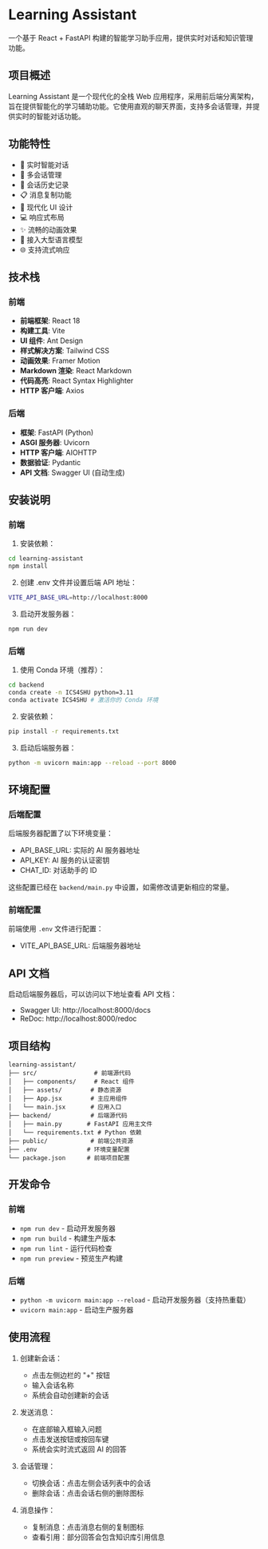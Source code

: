 # Learning Assistant

一个基于 React + FastAPI 构建的智能学习助手应用，提供实时对话和知识管理功能。

## 项目概述

Learning Assistant 是一个现代化的全栈 Web 应用程序，采用前后端分离架构，旨在提供智能化的学习辅助功能。它使用直观的聊天界面，支持多会话管理，并提供实时的智能对话功能。

## 功能特性

- 💬 实时智能对话
- 📝 多会话管理
- 🔄 会话历史记录
- 📋 消息复制功能
- 🎨 现代化 UI 设计
- 💻 响应式布局
- ✨ 流畅的动画效果
- 🤖 接入大型语言模型
- 🌐 支持流式响应

## 技术栈

### 前端

- **前端框架**: React 18
- **构建工具**: Vite
- **UI 组件**: Ant Design
- **样式解决方案**: Tailwind CSS
- **动画效果**: Framer Motion
- **Markdown 渲染**: React Markdown
- **代码高亮**: React Syntax Highlighter
- **HTTP 客户端**: Axios

### 后端

- **框架**: FastAPI (Python)
- **ASGI 服务器**: Uvicorn
- **HTTP 客户端**: AIOHTTP
- **数据验证**: Pydantic
- **API 文档**: Swagger UI (自动生成)

## 安装说明

### 前端

1. 安装依赖：

```bash
cd learning-assistant
npm install
```

2. 创建 .env 文件并设置后端 API 地址：

```bash
VITE_API_BASE_URL=http://localhost:8000
```

3. 启动开发服务器：

```bash
npm run dev
```

### 后端

1. 使用 Conda 环境（推荐）：

```bash
cd backend
conda create -n ICS4SHU python=3.11
conda activate ICS4SHU # 激活你的 Conda 环境
```

2. 安装依赖：

```bash
pip install -r requirements.txt
```

3. 启动后端服务器：

```bash
python -m uvicorn main:app --reload --port 8000
```

## 环境配置

### 后端配置
后端服务器配置了以下环境变量：
- API_BASE_URL: 实际的 AI 服务器地址
- API_KEY: AI 服务的认证密钥
- CHAT_ID: 对话助手的 ID

这些配置已经在 `backend/main.py` 中设置，如需修改请更新相应的常量。

### 前端配置
前端使用 `.env` 文件进行配置：
- VITE_API_BASE_URL: 后端服务器地址

## API 文档

启动后端服务器后，可以访问以下地址查看 API 文档：

- Swagger UI: http://localhost:8000/docs
- ReDoc: http://localhost:8000/redoc

## 项目结构

```text
learning-assistant/
├── src/                # 前端源代码
│   ├── components/     # React 组件
│   ├── assets/        # 静态资源
│   ├── App.jsx        # 主应用组件
│   └── main.jsx       # 应用入口
├── backend/           # 后端源代码
│   ├── main.py       # FastAPI 应用主文件
│   └── requirements.txt # Python 依赖
├── public/            # 前端公共资源
├── .env              # 环境变量配置
└── package.json      # 前端项目配置
```

## 开发命令

### 前端

- `npm run dev` - 启动开发服务器
- `npm run build` - 构建生产版本
- `npm run lint` - 运行代码检查
- `npm run preview` - 预览生产构建

### 后端

- `python -m uvicorn main:app --reload` - 启动开发服务器（支持热重载）
- `uvicorn main:app` - 启动生产服务器

## 使用流程

1. 创建新会话：
   - 点击左侧边栏的 "+" 按钮
   - 输入会话名称
   - 系统会自动创建新的会话

2. 发送消息：
   - 在底部输入框输入问题
   - 点击发送按钮或按回车键
   - 系统会实时流式返回 AI 的回答

3. 会话管理：
   - 切换会话：点击左侧会话列表中的会话
   - 删除会话：点击会话右侧的删除图标

4. 消息操作：
   - 复制消息：点击消息右侧的复制图标
   - 查看引用：部分回答会包含知识库引用信息
